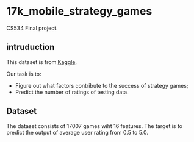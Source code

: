 # 17k_mobile_strategy_games
CS534 Final project.

## intruduction
This dataset is from [Kaggle](https://www.kaggle.com/tristan581/17k-apple-app-store-strategy-games). 

Our task is to:
* Figure out what factors contribute to the success of strategy games;
* Predict the number of ratings of testing data.
       
## Dataset
The dataset consists of 17007 games wiht 16 features. The target is to predict the output of average user rating from 0.5 to 5.0.


